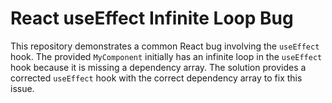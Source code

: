 # React useEffect Infinite Loop Bug

This repository demonstrates a common React bug involving the `useEffect` hook. The provided `MyComponent` initially has an infinite loop in the `useEffect` hook because it is missing a dependency array. The solution provides a corrected `useEffect` hook with the correct dependency array to fix this issue.